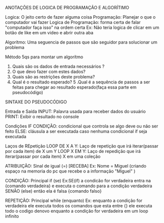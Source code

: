 ANOTAÇÕES DE LOGICA DE PROGRAMAÇÃO E ALGORÍTIMO

Logica: O jeito certo de fazer alguma coisa
Programação: Planejar o que o computador vai fazer
Logica de Programação: forma certa de falar "computador faça isso" na ordem certa
Ex: Não teria logica de clicar em um botão de like em um video e abrir outra aba 

Algorítmo: Uma seguencia de passos que são seguidor para solucionar um problema

Método 5qs para montar um algorítmo 

1. Quais são os dados de entrada necessários ?
2. O que devo fazer com estes dados?
3. Quais são as restrições deste problema?
4. Qual é o resultado esperado?
5 .Qual é a sequência de passos a ser feitas para chegar ao resultado esperado(faça essa parte em pseudocódigo)

SINTAXE DO PSEUDOCÓDIGO 

Entrada e Saída
INPUT: Palavra usada para receber dados do usuário
PRINT: Exibir o resultado no console 

Condições
IF CONDIÇÃO: condicional que controla se algo deve ou não ser feito
ELSE: cláusula a ser executada caso nenhuma condicional if seja executada

Laços de REpetição 
LOOP DE X A Y: Laço de repetição que irá iterar(passar por cada item) de X um Y
LOOP X EM Y: Laço de repedição que irá iterar(passar por cada item) X em uma coleção

ATRIBUIÇÃO: 
Sinal de igual (=) [RECEBA] 
Ex: Nome = Miguel (criando espaço na memoria do pc que recebe o a informação "Miguel" )

CONDIÇÃO: 
Principal if (se)
Ex:SE(if) a condicão for verdadeira entra na {comando verdadeira} e executa o comando para a condição verdadeira
SENÃO (else) então ela é falsa {comando falso}

REPETIÇÃO:
Principal while (enquanto)
Ex: enquanto a condição for verdadeira ele executa todos os comandos que esta entre {}
ele executa todo o codigo denovo enquanto a condição for verdadeira em um loop infinito